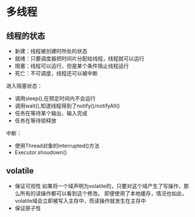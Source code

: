 # 多线程

## 线程的状态
- 新建：线程被创建时所处的状态
- 就绪：只要调度器把时间片分配给线程，线程就可以运行
- 阻塞：线程可以运行，但是某个条件阻止线程运行
- 死亡：不可调度，线程还可以被中断

进入阻塞状态：
- 调用sleep(),在预定时间内不会运行
- 调用wait(),知道线程得到了notify()/notifyAll()
- 任务在等待某个输出、输入完成
- 任务在等待锁释放

中断：
- 使用Thread对象的interrupted()方法
- Executor.shoudown()

## volatile
 - 保证可视性
   如果将一个域声明为volatile的，只要对这个域产生了写操作，那么所有的读操作都可以看到这个修改。
   即便使用了本地缓存，情况也如此，volatile域会立即被写入主存中，而读操作就发生在主存中
 - 保证原子性

